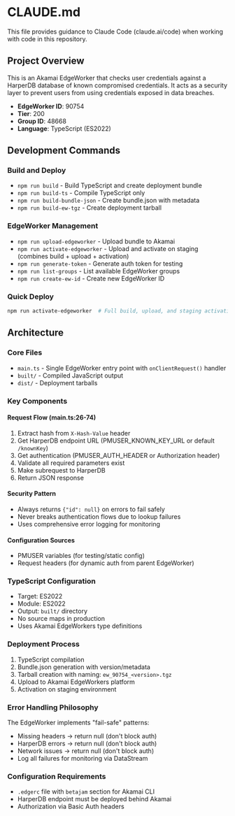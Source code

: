 # CLAUDE.md

This file provides guidance to Claude Code (claude.ai/code) when working with code in this repository.

## Project Overview

This is an Akamai EdgeWorker that checks user credentials against a HarperDB database of known compromised credentials. It acts as a security layer to prevent users from using credentials exposed in data breaches.

- **EdgeWorker ID**: 90754
- **Tier**: 200  
- **Group ID**: 48668
- **Language**: TypeScript (ES2022)

## Development Commands

### Build and Deploy
- `npm run build` - Build TypeScript and create deployment bundle
- `npm run build-ts` - Compile TypeScript only
- `npm run build-bundle-json` - Create bundle.json with metadata
- `npm run build-ew-tgz` - Create deployment tarball

### EdgeWorker Management
- `npm run upload-edgeworker` - Upload bundle to Akamai
- `npm run activate-edgeworker` - Upload and activate on staging (combines build + upload + activation)
- `npm run generate-token` - Generate auth token for testing
- `npm run list-groups` - List available EdgeWorker groups
- `npm run create-ew-id` - Create new EdgeWorker ID

### Quick Deploy
```bash
npm run activate-edgeworker  # Full build, upload, and staging activation
```

## Architecture

### Core Files
- `main.ts` - Single EdgeWorker entry point with `onClientRequest()` handler
- `built/` - Compiled JavaScript output
- `dist/` - Deployment tarballs

### Key Components

#### Request Flow (main.ts:26-74)
1. Extract hash from `X-Hash-Value` header
2. Get HarperDB endpoint URL (PMUSER_KNOWN_KEY_URL or default `/knownKey`)
3. Get authentication (PMUSER_AUTH_HEADER or Authorization header)
4. Validate all required parameters exist
5. Make subrequest to HarperDB
6. Return JSON response

#### Security Pattern
- Always returns `{"id": null}` on errors to fail safely
- Never breaks authentication flows due to lookup failures
- Uses comprehensive error logging for monitoring

#### Configuration Sources
- PMUSER variables (for testing/static config)
- Request headers (for dynamic auth from parent EdgeWorker)

### TypeScript Configuration
- Target: ES2022
- Module: ES2022
- Output: `built/` directory
- No source maps in production
- Uses Akamai EdgeWorkers type definitions

### Deployment Process
1. TypeScript compilation
2. Bundle.json generation with version/metadata
3. Tarball creation with naming: `ew_90754_<version>.tgz`
4. Upload to Akamai EdgeWorkers platform
5. Activation on staging environment

### Error Handling Philosophy
The EdgeWorker implements "fail-safe" patterns:
- Missing headers → return null (don't block auth)
- HarperDB errors → return null (don't block auth)
- Network issues → return null (don't block auth)
- Log all failures for monitoring via DataStream

### Configuration Requirements
- `.edgerc` file with `betajam` section for Akamai CLI
- HarperDB endpoint must be deployed behind Akamai
- Authorization via Basic Auth headers
